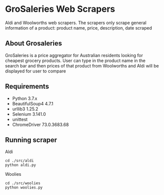 # GroSaleries Web Scrapers
Aldi and Woolworths web scrapers.
The scrapers only scrape general information of a product: product name, price, description, date scraped

## About Grosaleries
GroSaleries is a price aggregator for Australian residents looking for cheapest grocery products. User can type in the product name in the search bar and then prices of that product from Woolworths and Aldi will be displayed for user to compare

## Requirements
- Python 3.7.x
- BeautifulSoup4 4.7.1
- urllib3 1.25.2
- Selenium 3.141.0
- unittest 
- ChromeDriver 73.0.3683.68

## Running scraper
Aldi

    cd ./src/aldi
    python aldi.py

Woolies

    cd ./src/woolies
    python woolies.py
